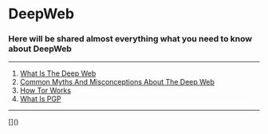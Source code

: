 # DeepWeb
### Here will be shared almost everything what you need to know about DeepWeb 

<hr>

1. [What Is The Deep Web](0001.md)
2. [Common Myths And Misconceptions About The Deep Web](0010.md)
3. [How Tor Works](0011.md)
4. [What Is PGP](0100.md) 
<hr>
[]()
